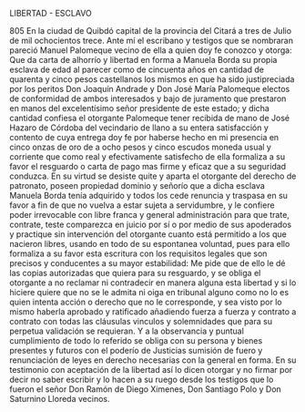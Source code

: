 LIBERTAD - ESCLAVO

805 En la ciudad de Quibdó capital de la provincia del Citará a tres de Julio de mil ochocientos trece. Ante mí el escribano y testigos que se nombraran pareció Manuel Palomeque vecino de ella a quien doy fe conozco y otorga: Que da carta de alhorrío y libertad en forma a Manuela Borda su propia esclava de edad al parecer como de cincuenta años en cantidad de quarenta y cinco pesos castellanos los mismos en que ha sido justipreciada por los peritos Don Joaquín Andrade y Don José María Palomeque electos de conformidad de ambos interesados y bajo de juramento que prestaron en manos del excelentísimo señor presidente de este estado; y dicha cantidad confiesa el otorgante Palomeque tener recibida de mano de José Hazaro de Córdoba del vecindario de llano a su entera satisfacción y contento de cuya entrega doy fe por haberse hecho en mi presencia en cinco onzas de oro de a ocho pesos y cinco escudos moneda usual y corriente que como real y efectivamente satisfecho de ella formaliza a su favor el resguardo o carta de pago mas firme y eficaz que a su seguridad conduzca. En su virtud se desiste quite y aparta el otorgante del derecho de patronato, poseen propiedad dominio y señorío que a dicha esclava Manuela Borda tenía adquirido y todos los cede renuncia y traspasa en su favor a fin de que no vuelva a estar sujeta a servidumbre, y le confiere poder irrevocable con libre franca y general administración para que trate, contrate, teste comparezca en juicio por sí o por medio de sus apoderados y practique sin intervención del otorgante cuanto está permitido a los que nacieron libres, usando en todo de su espontanea voluntad, pues para ello formaliza a su favor esta escritura con los requisitos legales que son precisos y conducentes a su mayor estabilidad: Me pide que de ello le dé las copias autorizadas que quiera para su resguardo, y se obliga el otorgante a no reclamar ni contradecir en manera alguna esta libertad y si lo hiciere quiere que no se le admita ni oiga en tribunal alguno como no lo es quien intenta acción o derecho que no le corresponde, y sea visto por lo mismo haberla aprobado y ratificado añadiendo fuerza a fuerza y contrato a contrato con todas las cláusulas vinculos y solemnidades que para su perpetua validación se requieran. Y a la observancia y puntual cumplimiento de todo lo referido se obliga con su persona y bienes presentes y futuros con el poderío de Justicias sumisión de fuero y renunciación de leyes en derecho necesarias con la general en forma. En su testimonio con aceptación de la libertad así lo dicen otorgar y no firmar por decir no saber escribir y lo hacen a su ruego desde los testigos que lo fueron el señor Don Ramón de Diego Ximenes, Don Santiago Polo y Don Saturnino Lloreda vecinos.